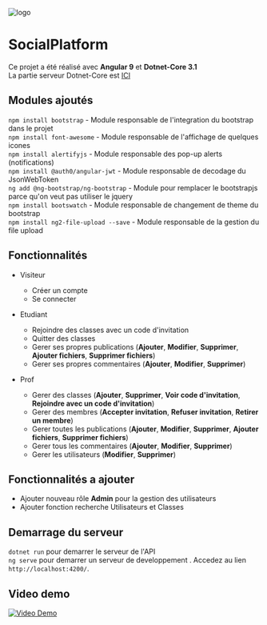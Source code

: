 ![logo](https://i.imgur.com/4zZtAVU.png)

# SocialPlatform

Ce projet a été réalisé avec **Angular 9** et **Dotnet-Core 3.1**  
La partie serveur Dotnet-Core est [ICI](https://github.com/anascheriet/DotNetAPI)

## Modules ajoutés

`npm install bootstrap` - Module responsable de l'integration du bootstrap dans le projet  
`npm install font-awesome` - Module responsable de l'affichage de quelques icones  
`npm install alertifyjs` - Module responsable des pop-up alerts (notifications)  
`npm install @auth0/angular-jwt` - Module responsable de decodage du JsonWebToken  
`ng add @ng-bootstrap/ng-bootstrap` - Module pour remplacer le bootstrapjs parce qu'on veut pas utiliser le jquery  
`npm install bootswatch` - Module responsable de changement de theme du bootstrap  
`npm install ng2-file-upload --save` - Module responsable de la gestion du file upload

## Fonctionnalités

- Visiteur
  - Créer un compte
  - Se connecter
- Etudiant
  - Rejoindre des classes avec un code d'invitation
  - Quitter des classes
  - Gerer ses propres publications (**Ajouter**, **Modifier**, **Supprimer**, **Ajouter fichiers**, **Supprimer fichiers**)
  - Gerer ses propres commentaires (**Ajouter**, **Modifier**, **Supprimer**)
- Prof

  - Gerer des classes (**Ajouter**, **Supprimer**, **Voir code d'invitation**, **Rejoindre avec un code d'invitation**)
  - Gerer des membres (**Accepter invitation**, **Refuser invitation**, **Retirer un membre**)
  - Gerer toutes les publications (**Ajouter**, **Modifier**, **Supprimer**, **Ajouter fichiers**, **Supprimer fichiers**)
  - Gerer tous les commentaires (**Ajouter**, **Modifier**, **Supprimer**)
  - Gerer les utilisateurs (**Modifier**, **Supprimer**)

## Fonctionnalités a ajouter

- Ajouter nouveau rôle **Admin** pour la gestion des utilisateurs
- Ajouter fonction recherche Utilisateurs et Classes

## Demarrage du serveur

`dotnet run` pour demarrer le serveur de l'API  
`ng serve` pour demarrer un serveur de developpement . Accedez au lien `http://localhost:4200/`.

## Video demo

[![Video Demo](https://i.imgur.com/C6u1o1b.png)](https://youtu.be/bQZx28VRYmU)
